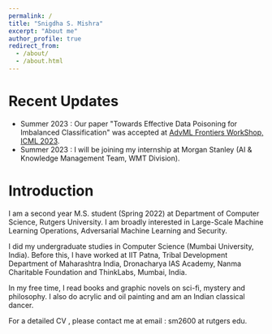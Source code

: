 ```yaml
---
permalink: /
title: "Snigdha S. Mishra"
excerpt: "About me"
author_profile: true
redirect_from: 
  - /about/
  - /about.html
---
```



Recent Updates
======
* Summer 2023 : Our paper "Towards Effective Data Poisoning for Imbalanced Classification" was accepted at [AdvML Frontiers WorkShop, ICML 2023](https://advml-frontier.github.io/). 
* Summer 2023 : I will be joining my internship at Morgan Stanley (AI & Knowledge Management Team, WMT Division).


Introduction
======
I am a second year M.S. student (Spring 2022) at Department of Computer Science, Rutgers University. I am broadly interested in Large-Scale Machine Learning Operations, Adversarial Machine Learning and Security.

I did my undergraduate studies in Computer Science (Mumbai University, India). Before this, I have worked at IIT Patna, Tribal Development Department of Maharashtra India, Dronacharya IAS Academy, Nanma Charitable Foundation and ThinkLabs, Mumbai, India. 

In my free time, I read books and graphic novels on sci-fi, mystery and philosophy. I also do acrylic and oil painting and am an Indian classical dancer. 

For a detailed CV , please contact me at email : sm2600 at rutgers edu. 
